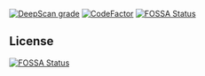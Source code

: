 [![DeepScan grade](https://deepscan.io/api/teams/4300/projects/6054/branches/48545/badge/grade.svg)](https://deepscan.io/dashboard#view=project&tid=4300&pid=6054&bid=48545)
[![CodeFactor](https://www.codefactor.io/repository/github/rubenmateus/react-github-finder/badge)](https://www.codefactor.io/repository/github/rubenmateus/react-github-finder)
[![FOSSA Status](https://app.fossa.io/api/projects/git%2Bgithub.com%2FRubenMateus%2Freact-github-finder.svg?type=shield)](https://app.fossa.io/projects/git%2Bgithub.com%2FRubenMateus%2Freact-github-finder?ref=badge_shield)

## License

[![FOSSA Status](https://app.fossa.io/api/projects/git%2Bgithub.com%2FRubenMateus%2Freact-github-finder.svg?type=large)](https://app.fossa.io/projects/git%2Bgithub.com%2FRubenMateus%2Freact-github-finder?ref=badge_large)
